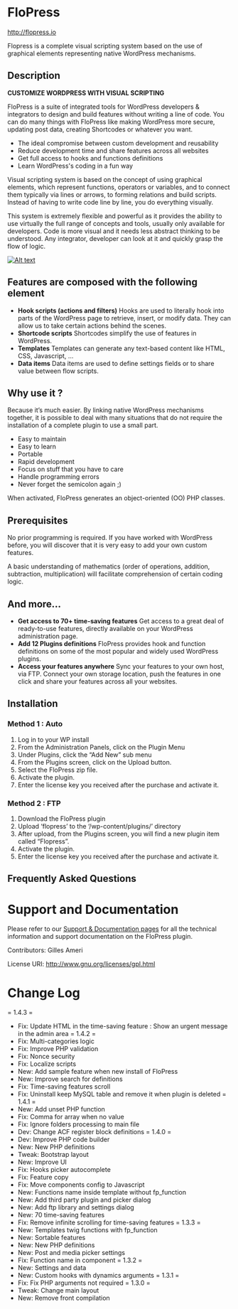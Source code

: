 # FloPress
http://flopress.io

Flopress is a complete visual scripting system based on the use of graphical elements representing native WordPress mechanisms.

## Description 

<strong>CUSTOMIZE WORDPRESS WITH VISUAL SCRIPTING</strong><br />

FloPress is a suite of integrated tools for WordPress developers & integrators to design and build features without writing a line of code. You can do many things with FloPress like making WordPress more secure, updating post data, creating Shortcodes or whatever you want.

* The ideal compromise between custom development and reusability​
* Reduce development time and share features across all websites
* Get full access to hooks and functions definitions
* Learn WordPress's coding in a fun way​

Visual scripting system is based on the concept of using graphical elements, which represent functions, operators or variables, and to connect them typically via lines or arrows, to forming relations and build scripts. Instead of having to write code line by line, you do everything visually.

This system is extremely flexible and powerful as it provides the ability to use virtually the full range of concepts and tools, usually only available for developers. Code is more visual and it needs less abstract thinking to be understood. Any integrator, developer can look at it and quickly grasp the flow of logic.

[![Alt text](https://img.youtube.com/vi/Ilw1SP5gjAw/0.jpg)](https://www.youtube.com/watch?v=Ilw1SP5gjAw)

## Features are composed with the following element

* **Hook scripts (actions and filters)** Hooks are used to literally hook into parts of the WordPress page to retrieve, insert, or modify data. They can allow us to take certain actions behind the scenes.
* **Shortcode scripts** Shortcodes simplify the use of features in WordPress.
* **Templates** Templates can generate any text-based content like HTML, CSS, Javascript, …
* **Data items** Data items are used to define settings fields or to share value between flow scripts. 

## Why use it ?

Because it’s much easier. By linking native WordPress mechanisms together, it is possible to deal with many situations that do not require the installation of a complete plugin to use a small part. 

* Easy to maintain
* Easy to learn
* Portable
* Rapid development
* Focus on stuff that you have to care
* Handle programming errors
* Never forget the semicolon again ;)

When activated, FloPress generates an object-oriented (OO) PHP classes.

## Prerequisites

No prior programming is required. If you have worked with WordPress before, you will discover that it is very easy to add your own custom features.

A basic understanding of mathematics (order of operations, addition, subtraction, multiplication) will facilitate comprehension of certain coding logic.

## And more... 

* **Get access to 70+ time-saving features** Get access to a great deal of ready-to-use features, directly available on your WordPress administration page.
* **Add 12 Plugins definitions** FloPress provides hook and function definitions on some of the most popular and widely used WordPress plugins.
* **Access your features anywhere** Sync your features to your own host, via FTP. Connect your own storage location, push the features in one click and share your features across all your websites.

## Installation

### Method 1 : Auto

1. Log in to your WP install
2. From the Administration Panels, click on the Plugin Menu
3. Under Plugins, click the “Add New” sub menu
4. From the Plugins screen, click on the Upload button.
5. Select the FloPress zip file.
6. Activate the plugin.
7. Enter the license key you received after the purchase and activate it.

### Method 2 : FTP

1. Download the FloPress plugin
2. Upload ‘flopress’ to the ‘/wp-content/plugins/’ directory
3. After upload, from the Plugins screen, you will find a new plugin item called “Flopress”.
4. Activate the plugin.
5. Enter the license key you received after the purchase and activate it.

## Frequently Asked Questions

# Support and Documentation
Please refer to our [Support & Documentation pages](https://flopress.io/documentation/) for all the technical information and support documentation on the FloPress plugin.

Contributors: Gilles Ameri

License URI: http://www.gnu.org/licenses/gpl.html

# Change Log

= 1.4.3 =
* Fix: Update HTML in the time-saving feature : Show an urgent message in the admin area
= 1.4.2 =
* Fix: Multi-categories logic
* Fix: Improve PHP validation
* Fix: Nonce security
* Fix: Localize scripts
* New: Add sample feature when new install of FloPress
* New: Improve search for definitions
* Fix: Time-saving features scroll
* Fix: Uninstall keep MySQL table and remove it when plugin is deleted
= 1.4.1 =
* New: Add unset PHP function
* Fix: Comma for array when no value
* Fix: Ignore folders processing to main file
* Dev: Change ACF register block definitions
= 1.4.0 =
* Dev: Improve PHP code builder
* New: New PHP definitions
* Tweak: Bootstrap layout
* New: Improve UI
* Fix: Hooks picker autocomplete
* Fix: Feature copy
* Fix: Move components config to Javascript
* New: Functions name inside template without fp_function
* New: Add third party plugin and picker dialog
* New: Add ftp library and settings dialog
* New: 70 time-saving features
* Fix: Remove infinite scrolling for time-saving features
= 1.3.3 =
* New: Templates twig functions with fp_function
* New: Sortable features
* New: New PHP definitions
* New: Post and media picker settings
* Fix: Function name in component
= 1.3.2 =
* New: Settings and data
* New: Custom hooks with dynamics arguments
= 1.3.1 =
* Fix: Fix PHP arguments not required
= 1.3.0 =
* Tweak: Change main layout
* New: Remove front compilation
